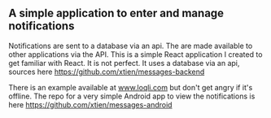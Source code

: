 ## A simple application to enter and manage notifications ##

Notifications are sent to a database via an api. The are made available to other applications via the API.
This is a simple React application I created to get familiar with React. It is not perfect. It uses a database via an api, sources here https://github.com/xtien/messages-backend

There is an example available at www.loqli.com but don't get angry if it's offline. The repo for a very simple Android app to view the notifications is here https://github.com/xtien/messages-android
